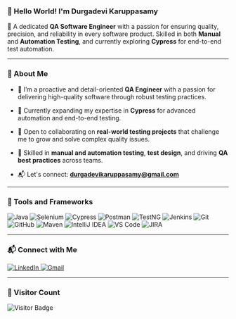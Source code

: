 ### 👋 Hello World! I'm Durgadevi Karuppasamy


🎯 A dedicated **QA Software Engineer** with a passion for ensuring quality, precision, and reliability in every software product. Skilled in both **Manual** and **Automation Testing**, and currently exploring **Cypress** for end-to-end test automation.

---

### 🧪 About Me

- 🚀 I’m a proactive and detail-oriented **QA Engineer** with a passion for delivering high-quality software through robust testing practices.

- 🌿 Currently expanding my expertise in **Cypress** for advanced automation and end-to-end testing.

- 🤝 Open to collaborating on **real-world testing projects** that challenge me to grow and solve complex quality issues.

- 🧠 Skilled in **manual and automation testing**, **test design**, and driving **QA best practices** across teams.

- 📬 Let's connect: **durgadevikaruppasamy@gmail.com**


---

### 🧰 Tools and Frameworks

![Java](https://img.shields.io/badge/Java-007396?style=for-the-badge&logo=java&logoColor=white)
![Selenium](https://img.shields.io/badge/Selenium-43B02A?style=for-the-badge&logo=selenium&logoColor=white)
![Cypress](https://img.shields.io/badge/Cypress-17202C?style=for-the-badge&logo=cypress&logoColor=white)
![Postman](https://img.shields.io/badge/Postman-FF6C37?style=for-the-badge&logo=postman&logoColor=white)
![TestNG](https://img.shields.io/badge/TestNG-FF6C37?style=for-the-badge&logo=testng&logoColor=white)
![Jenkins](https://img.shields.io/badge/Jenkins-D24939?style=for-the-badge&logo=jenkins&logoColor=white)
![Git](https://img.shields.io/badge/Git-F05032?style=for-the-badge&logo=git&logoColor=white)
![GitHub](https://img.shields.io/badge/GitHub-181717?style=for-the-badge&logo=github&logoColor=white)
![Maven](https://img.shields.io/badge/Maven-C71A36?style=for-the-badge&logo=apachemaven&logoColor=white)
![IntelliJ IDEA](https://img.shields.io/badge/IntelliJIDEA-000000?style=for-the-badge&logo=intellijidea&logoColor=white)
![VS Code](https://img.shields.io/badge/VSCode-007ACC?style=for-the-badge&logo=visualstudiocode&logoColor=white)
![JIRA](https://img.shields.io/badge/JIRA-0052CC?style=for-the-badge&logo=jira&logoColor=white)


---

### 📬 Connect with Me

<p align="left">
  <a href="https://www.linkedin.com/in/durgadevi-karuppasamy" target="_blank">
    <img src="https://img.shields.io/badge/LinkedIn-blue?style=for-the-badge&logo=linkedin&logoColor=white" alt="LinkedIn" />
  </a>
  <a href="mailto:durgadevikaruppasamy@gmail.com">
    <img src="https://img.shields.io/badge/Gmail-red?style=for-the-badge&logo=gmail&logoColor=white" alt="Gmail" />
  </a>
</p>

---

### 👀 Visitor Count

![Visitor Badge](https://komarev.com/ghpvc/?username=DurgaKishore2912&style=flat-square&color=blue)

